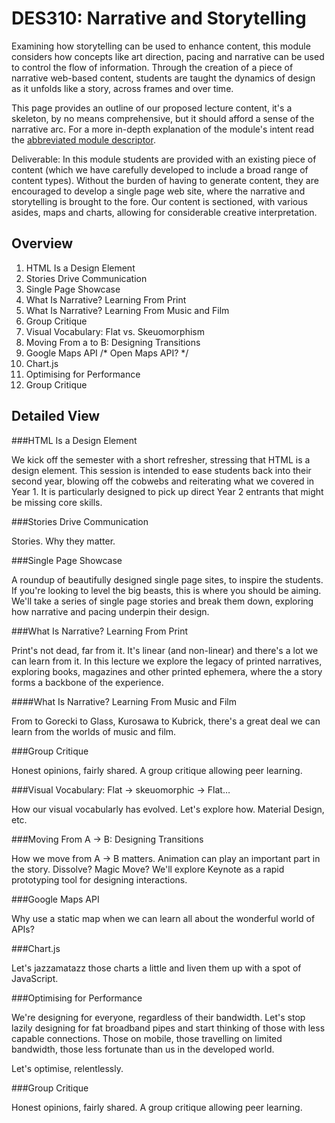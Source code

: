 DES310: Narrative and Storytelling
==================================

Examining how storytelling can be used to enhance content, this module considers how concepts like art direction, pacing and narrative can be used to control the flow of information. Through the creation of a piece of narrative web-based content, students are taught the dynamics of design as it unfolds like a story, across frames and over time.

This page provides an outline of our proposed lecture content, it's a skeleton, by no means comprehensive, but it should afford a sense of the narrative arc. For a more in-depth explanation of the module's intent read the [abbreviated module descriptor](http://ixdbelfast.org/curriculum/0002/01/02/narrative-and-storytelling.html).

Deliverable: In this module students are provided with an existing piece of content (which we have carefully developed to include a broad range of content types). Without the burden of having to generate content, they are encouraged to develop a single page web site, where the narrative and storytelling is brought to the fore. Our content is sectioned, with various asides, maps and charts, allowing for considerable creative interpretation.

Overview
--------

01. HTML Is a Design Element
02. Stories Drive Communication
03. Single Page Showcase
04. What Is Narrative? Learning From Print
05. What Is Narrative? Learning From Music and Film
06. Group Critique
07. Visual Vocabulary: Flat vs. Skeuomorphism
08. Moving From a to B: Designing Transitions
09. Google Maps API  /* Open Maps API? */
10. Chart.js
11. Optimising for Performance
12. Group Critique


Detailed View
-------------

###HTML Is a Design Element

We kick off the semester with a short refresher, stressing that HTML is a design element. This session is intended to ease students back into their second year, blowing off the cobwebs and reiterating what we covered in Year 1. It is particularly designed to pick up direct Year 2 entrants that might be missing core skills.


###Stories Drive Communication

Stories. Why they matter.


###Single Page Showcase

A roundup of beautifully designed single page sites, to inspire the students. If you're looking to level the big beasts, this is where you should be aiming. We'll take a series of single page stories and break them down, exploring how narrative and pacing underpin their design.


###What Is Narrative? Learning From Print

Print's not dead, far from it. It's linear (and non-linear) and there's a lot we can learn from it. In this lecture we explore the legacy of printed narratives, exploring books, magazines and other printed ephemera, where the a story forms a backbone of the experience.


####What Is Narrative? Learning From Music and Film

From to Gorecki to Glass, Kurosawa to Kubrick, there's a great deal we can learn from the worlds of music and film.


###Group Critique

Honest opinions, fairly shared. A group critique allowing peer learning.


###Visual Vocabulary: Flat → skeuomorphic → Flat…

How our visual vocabularly has evolved. Let's explore how. Material Design, etc.


###Moving From A → B: Designing Transitions

How we move from A → B matters. Animation can play an important part in the story. Dissolve? Magic Move? We'll explore Keynote as a rapid prototyping tool for designing interactions.


###Google Maps API

Why use a static map when we can learn all about the wonderful world of APIs?


###Chart.js

Let's jazzamatazz those charts a little and liven them up with a spot of JavaScript.


###Optimising for Performance

We're designing for everyone, regardless of their bandwidth. Let's stop lazily designing for fat broadband pipes and start thinking of those with less capable connections. Those on mobile, those travelling on limited bandwidth, those less fortunate than us in the developed world.

Let's optimise, relentlessly.


###Group Critique

Honest opinions, fairly shared. A group critique allowing peer learning.
